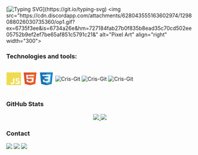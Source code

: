 [![Typing SVG](https://readme-typing-svg.herokuapp.com?font=Fira+Code&pause=1000&color=9699F7&width=435&lines=Welcome+to+my+Github+profile!;Hi%2C+everyone!+I'm+Larissa+Silva.)](https://git.io/typing-svg)
<img src="https://cdn.discordapp.com/attachments/628043555163602974/1298088026030735360/op1.gif?ex=6735f3ee&is=6734a26e&hm=727184fab27b0f835b8ead35c70cd502ee05752b9ef2ef7be65af851c5791c21&" alt="Pixel Art" align="right" width="300">


### Technologies and tools:


<div style="display: inline_block"><br>
  <img align="center" alt="Cris-Js" height="35" width="40" src="https://raw.githubusercontent.com/devicons/devicon/master/icons/javascript/javascript-plain.svg">
  <img align="center" alt="Cris-HTML" height="35" width="40" src="https://raw.githubusercontent.com/devicons/devicon/master/icons/html5/html5-original.svg">
  <img align="center" alt="Cris-CSS" height="35" width="40" src="https://raw.githubusercontent.com/devicons/devicon/master/icons/css3/css3-original.svg">
  <img align="center" alt="Cris-Git" height="35" width="40" src="https://cdn.jsdelivr.net/gh/devicons/devicon/icons/git/git-original.svg">
  <img align="center" alt="Cris-Git" height="35" width="40" src="https://cdn.jsdelivr.net/gh/devicons/devicon@latest/icons/python/python-original.svg">
  <img align="center" alt="Cris-Git" height="35" width="40" src="https://cdn.jsdelivr.net/gh/devicons/devicon@latest/icons/react/react-original.svg">

</div><br>


### GitHub Stats

<div align="center" style="display: flex; justify-content: center;">
  <a href="https://github.com/lunnary">
   <img width="50%" src="https://github-readme-stats.vercel.app/api?username=lunnary&show_icons=true&theme=one_dark_pro&include_all_commits=true&count_private=true"/>
   <img width="45%" src="https://github-readme-stats.vercel.app/api/top-langs/?username=lunnary&layout=compact&langs_count=7&theme=one_dark_pro"/>
  </a>
</div>

### Contact

<div> 
  <a href="https://www.linkedin.com/in/larissa-silva-b0501b221" target="_blank"><img src="https://img.shields.io/badge/-LinkedIn-%230077B5?style=for-the-badge&logo=linkedin&logoColor=white" target="_blank"></a> 
  <a href="mailto:larissa.silva.pernambuco@gmail.com"><img src="https://img.shields.io/badge/Gmail-D14836?style=for-the-badge&logo=gmail&logoColor=white" target="_blank"></a>
  <a href="https://www.behance.net/larissasilva80"><img src="https://img.shields.io/badge/-Behance-blue?style=for-the-badge&logo=behance&logoColor=white" target="_blank"></a>
</div>
